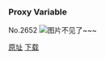 ### Proxy Variable
No.2652
![图片不见了~~~](https://imgs.xkcd.com/comics/proxy_variable.png)

[原址](https://xkcd.com//2652) [下载](https://imgs.xkcd.com/comics/proxy_variable.png)

